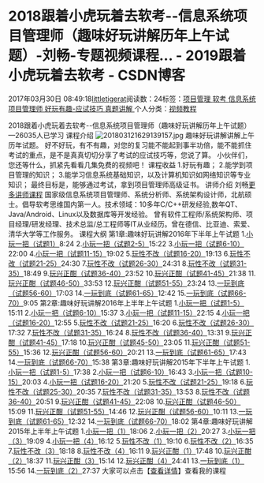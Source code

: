 
# 2018跟着小虎玩着去软考--信息系统项目管理师（趣味好玩讲解历年上午试题）-刘畅-专题视频课程... - 2019跟着小虎玩着去软考 - CSDN博客

2017年03月30日 08:49:18[littletigerat](https://me.csdn.net/littletigerat)阅读数：24标签：[项目管理																](https://so.csdn.net/so/search/s.do?q=项目管理&t=blog)[软考																](https://so.csdn.net/so/search/s.do?q=软考&t=blog)[信息系统项目管理师																](https://so.csdn.net/so/search/s.do?q=信息系统项目管理师&t=blog)[好玩有趣-应试技巧																](https://so.csdn.net/so/search/s.do?q=好玩有趣-应试技巧&t=blog)[真题讲解																](https://so.csdn.net/so/search/s.do?q=真题讲解&t=blog)[
							](https://so.csdn.net/so/search/s.do?q=好玩有趣-应试技巧&t=blog)[
																					](https://so.csdn.net/so/search/s.do?q=信息系统项目管理师&t=blog)个人分类：[视频教程																](https://blog.csdn.net/littletigerat/article/category/8286522)
[
																								](https://so.csdn.net/so/search/s.do?q=信息系统项目管理师&t=blog)
[
				](https://so.csdn.net/so/search/s.do?q=软考&t=blog)
[
			](https://so.csdn.net/so/search/s.do?q=软考&t=blog)
[
		](https://so.csdn.net/so/search/s.do?q=项目管理&t=blog)

2018跟着小虎玩着去软考--信息系统项目管理师（趣味好玩讲解历年上午试题）—26035人已学习
课程介绍
![201803121629139157.jpg](https://img-bss.csdn.net/201803121629139157.jpg)
趣味好玩讲解讲解上午历年试题。
好不好玩，有不有趣，对您的复习能不能起到事半功倍，能不能抓住考试的重点，是不是真真切切分享了考试的应试技巧等，您说了算。
小伙伴们，您还等什么，抓紧先看看几集免费的视频吧！
课程收益
1.好玩有趣；
2.能学到项目管理的知识；
3.能学习信息系统基础知识，以及计算机知识如网络知识等专业知识；
最终目标是，能够通过考试，拿到项目管理师高级证书。
讲师介绍
刘畅[更多讲师课程](https://edu.csdn.net/lecturer/1295?utm_source=blog2edu)
国家级信息系统项目管理师、系统分析师、系统架构设计师，北航硕士。倡导软考思维国内第一人。技术领域：10多年C/C++研发经验,数年QT、Java/Android、Linux以及数据库等开发经验。
曾有软件工程师/系统架构师、项目经理/研发经理、技术总监/总工程师等IT从业经历。曾在德信、比亚迪、索爱、清华大学等工作服务。
课程大纲
第1章:趣味好玩讲解2016年下半年上午试题
1.[小玩一把（试题1）](https://edu.csdn.net/course/play/4574/81618?utm_source=blog2edu)8:24
2.[小玩一把（试题2-5）](https://edu.csdn.net/course/play/4574/81619?utm_source=blog2edu)15:22
3.[小玩一把（试题6-10）](https://edu.csdn.net/course/play/4574/81620?utm_source=blog2edu)22:00
4.[小玩一把（试题11-15）](https://edu.csdn.net/course/play/4574/81621?utm_source=blog2edu)19:02
5.[玩性不改（试题16-20）](https://edu.csdn.net/course/play/4574/81622?utm_source=blog2edu)19:13
6.[玩性不改（试题21-25）](https://edu.csdn.net/course/play/4574/81623?utm_source=blog2edu)24:30
7.[玩性不改（试题26-30）](https://edu.csdn.net/course/play/4574/81624?utm_source=blog2edu)24:31
8.[玩性不改（试题31-35）](https://edu.csdn.net/course/play/4574/81625?utm_source=blog2edu)18:49
9.[玩兴正酣（试题36-40）](https://edu.csdn.net/course/play/4574/81626?utm_source=blog2edu)23:52
10.[玩兴正酣（试题41-45）](https://edu.csdn.net/course/play/4574/81627?utm_source=blog2edu)21:38
11.[玩兴正酣（试题46-50）](https://edu.csdn.net/course/play/4574/81628?utm_source=blog2edu)33:53
12.[玩兴正酣（试题51-55）](https://edu.csdn.net/course/play/4574/81629?utm_source=blog2edu)23:24
13.[一玩到底（试题56-60）](https://edu.csdn.net/course/play/4574/81630?utm_source=blog2edu)17:03
14.[一玩到底（试题61-65）](https://edu.csdn.net/course/play/4574/81631?utm_source=blog2edu)12:42
15.[一玩到底（试题66-70）](https://edu.csdn.net/course/play/4574/81632?utm_source=blog2edu)9:05
第2章:趣味好玩讲解2016年上半年上午试题
1.[小玩一把（试题1-5）](https://edu.csdn.net/course/play/4574/82091?utm_source=blog2edu)15:11
2.[小玩一把（试题6-10）](https://edu.csdn.net/course/play/4574/82092?utm_source=blog2edu)15:37
3.[小玩一把（试题11-15）](https://edu.csdn.net/course/play/4574/82093?utm_source=blog2edu)22:15
4.[小玩一把（试题16-20）](https://edu.csdn.net/course/play/4574/82095?utm_source=blog2edu)12:55
5.[玩性不改（试题21-25）](https://edu.csdn.net/course/play/4574/82096?utm_source=blog2edu)16:20
6.[玩性不改（试题26-30）](https://edu.csdn.net/course/play/4574/82097?utm_source=blog2edu)17:32
7.[玩性不改（试题31-35）](https://edu.csdn.net/course/play/4574/86596?utm_source=blog2edu)16:24
8.[玩性不改（试题36-40）](https://edu.csdn.net/course/play/4574/82102?utm_source=blog2edu)13:31
9.[玩兴正酣（试题41-45）](https://edu.csdn.net/course/play/4574/82103?utm_source=blog2edu)17:18
10.[玩兴正酣（试题45-50）](https://edu.csdn.net/course/play/4574/82104?utm_source=blog2edu)23:05
11.[玩兴正酣（试题51-55）](https://edu.csdn.net/course/play/4574/82105?utm_source=blog2edu)15:36
12.[玩兴正酣（试题56-60）](https://edu.csdn.net/course/play/4574/82106?utm_source=blog2edu)20:21
13.[一玩到底（试题61-65）](https://edu.csdn.net/course/play/4574/82107?utm_source=blog2edu)17:43
14.[一玩到底（试题66-70）](https://edu.csdn.net/course/play/4574/82108?utm_source=blog2edu)15:38
第3章:趣味好玩讲解2015年下半年上午试题
1.[小玩一把（试题1-5）](https://edu.csdn.net/course/play/4574/82111?utm_source=blog2edu)17:38
2.[小玩一把（试题6-10）](https://edu.csdn.net/course/play/4574/82112?utm_source=blog2edu)16:43
3.[小玩一把（试题10-15）](https://edu.csdn.net/course/play/4574/82113?utm_source=blog2edu)20:03
4.[小玩一把（试题16-20）](https://edu.csdn.net/course/play/4574/82114?utm_source=blog2edu)21:20
5.[玩性不改（试题21-25）](https://edu.csdn.net/course/play/4574/82115?utm_source=blog2edu)19:18
6.[玩性不改（试题25-30）](https://edu.csdn.net/course/play/4574/82116?utm_source=blog2edu)20:35
7.[玩性不改（试题31-35）](https://edu.csdn.net/course/play/4574/82117?utm_source=blog2edu)13:53
8.[玩性不改（试题36-40）](https://edu.csdn.net/course/play/4574/82118?utm_source=blog2edu)20:51
9.[玩兴正酣（试题41-45）](https://edu.csdn.net/course/play/4574/82119?utm_source=blog2edu)22:08
10.[玩兴正酣（试题46-50）](https://edu.csdn.net/course/play/4574/82120?utm_source=blog2edu)15:09
11.[玩兴正酣（试题51-55）](https://edu.csdn.net/course/play/4574/82121?utm_source=blog2edu)14:46
12.[玩兴正酣（试题56-60）](https://edu.csdn.net/course/play/4574/82122?utm_source=blog2edu)10:11
13.[一玩到底（试题61-65）](https://edu.csdn.net/course/play/4574/82123?utm_source=blog2edu)12:32
14.[一玩到底（试题66-70）](https://edu.csdn.net/course/play/4574/82124?utm_source=blog2edu)18:02
第4章:趣味好玩讲解2015年上半年上午试题
1.[小玩一把（1）](https://edu.csdn.net/course/play/4574/82127?utm_source=blog2edu)18:06
2.[小玩一把（2）](https://edu.csdn.net/course/play/4574/82128?utm_source=blog2edu)20:27
3.[小玩一把（3）](https://edu.csdn.net/course/play/4574/82129?utm_source=blog2edu)19:09
4.[小玩一把（4）](https://edu.csdn.net/course/play/4574/82130?utm_source=blog2edu)16:12
5.[玩性不改（1）](https://edu.csdn.net/course/play/4574/82131?utm_source=blog2edu)19:10
6.[玩性不改（2）](https://edu.csdn.net/course/play/4574/82132?utm_source=blog2edu)16:35
7.[玩性不改（3）](https://edu.csdn.net/course/play/4574/82133?utm_source=blog2edu)18:18
8.[玩性不改（4）](https://edu.csdn.net/course/play/4574/82134?utm_source=blog2edu)16:11
9.[玩兴正酣（1）](https://edu.csdn.net/course/play/4574/82135?utm_source=blog2edu)17:48
10.[玩兴正酣（2）](https://edu.csdn.net/course/play/4574/82136?utm_source=blog2edu)18:37
11.[玩兴正酣（3）](https://edu.csdn.net/course/play/4574/82137?utm_source=blog2edu)15:14
12.[玩兴正酣（4）](https://edu.csdn.net/course/play/4574/82138?utm_source=blog2edu)24:41
13.[一玩到底（1）](https://edu.csdn.net/course/play/4574/82139?utm_source=blog2edu)15:56
14.[一玩到底（2）](https://edu.csdn.net/course/play/4574/82140?utm_source=blog2edu)27:37
大家可以点击【[查看详情](https://edu.csdn.net/course/detail/4574?utm_source=blog2edu)】查看我的课程

